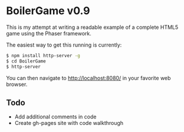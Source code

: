 BoilerGame v0.9
======

This is my attempt at writing a readable example of a complete HTML5 game using the Phaser framework.

The easiest way to get this running is currently:
```bash
$ npm install http-server -g
$ cd BoilerGame
$ http-server
```

You can then navigate to [http://localhost:8080/](http://localhost:8080/) in your favorite web browser.

Todo
------

+ Add additional comments in code
+ Create gh-pages site with code walkthrough
